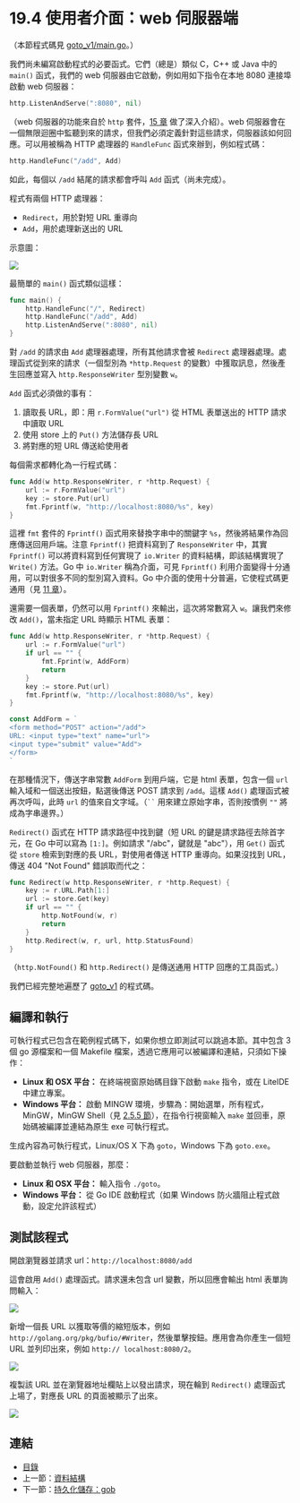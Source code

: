 # 19.4 使用者介面：web 伺服器端

（本節程式碼見 [goto_v1/main.go](examples/chapter_19/goto_v1/main.go)。）

我們尚未編寫啟動程式的必要函式。它們（總是）類似 C，C++ 或 Java 中的 `main()` 函式，我們的 web 伺服器由它啟動，例如用如下指令在本地 8080 連接埠啟動 web 伺服器：
```go
http.ListenAndServe(":8080", nil)
```

（web 伺服器的功能來自於 `http` 套件，[15 章](15.0.md) 做了深入介紹）。web 伺服器會在一個無限迴圈中監聽到來的請求，但我們必須定義針對這些請求，伺服器該如何回應。可以用被稱為 HTTP 處理器的 `HandleFunc` 函式來辦到，例如程式碼：
```go
http.HandleFunc("/add", Add)
```
如此，每個以 `/add` 結尾的請求都會呼叫 `Add` 函式（尚未完成）。

程式有兩個 HTTP 處理器：
- `Redirect`，用於對短 URL 重導向
- `Add`，用於處理新送出的 URL

示意圖：

![](images/19.4_fig19.1.jpg?raw=true)

最簡單的 `main()` 函式類似這樣：
```go
func main() {
	http.HandleFunc("/", Redirect)
	http.HandleFunc("/add", Add)
	http.ListenAndServe(":8080", nil)
}
```

對 `/add` 的請求由 `Add` 處理器處理，所有其他請求會被 `Redirect` 處理器處理。處理函式從到來的請求（一個型別為 `*http.Request` 的變數）中獲取訊息，然後產生回應並寫入 `http.ResponseWriter` 型別變數 `w`。

`Add` 函式必須做的事有：
1. 讀取長 URL，即：用 `r.FormValue("url")` 從 HTML 表單送出的 HTTP 請求中讀取 URL
2. 使用 store 上的 `Put()` 方法儲存長 URL
3. 將對應的短 URL 傳送給使用者

每個需求都轉化為一行程式碼：
```go
func Add(w http.ResponseWriter, r *http.Request) {
	url := r.FormValue("url")
	key := store.Put(url)
	fmt.Fprintf(w, "http://localhost:8080/%s", key)
}
```

這裡 `fmt` 套件的 `Fprintf()` 函式用來替換字串中的關鍵字 `%s`，然後將結果作為回應傳送回用戶端。注意 `Fprintf()` 把資料寫到了 `ResponseWriter` 中，其實 `Fprintf()` 可以將資料寫到任何實現了 `io.Writer` 的資料結構，即該結構實現了 `Write()` 方法。Go 中 `io.Writer` 稱為介面，可見 `Fprintf()` 利用介面變得十分通用，可以對很多不同的型別寫入資料。Go 中介面的使用十分普遍，它使程式碼更通用（見 [11 章](11.0.md)）。

還需要一個表單，仍然可以用 `Fprintf()` 來輸出，這次將常數寫入 `w`。讓我們來修改 `Add()`，當未指定 URL 時顯示 HTML 表單：
```go
func Add(w http.ResponseWriter, r *http.Request) {
	url := r.FormValue("url")
	if url == "" {
		fmt.Fprint(w, AddForm)
		return
	}
	key := store.Put(url)
	fmt.Fprintf(w, "http://localhost:8080/%s", key)
}

const AddForm = `
<form method="POST" action="/add">
URL: <input type="text" name="url">
<input type="submit" value="Add">
</form>
`
```

在那種情況下，傳送字串常數 `AddForm` 到用戶端，它是 html 表單，包含一個 `url` 輸入域和一個送出按鈕，點選後傳送 POST 請求到 `/add`。這樣 `Add()` 處理函式被再次呼叫，此時 `url` 的值來自文字域。（` `` ` 用來建立原始字串，否則按慣例 `""` 將成為字串邊界。）

`Redirect()` 函式在 HTTP 請求路徑中找到鍵（短 URL 的鍵是請求路徑去除首字元，在 Go 中可以寫為 `[1:]`。例如請求 "/abc"，鍵就是 "abc"），用 `Get()` 函式從 `store` 檢索到對應的長 URL，對使用者傳送 HTTP 重導向。如果沒找到 URL，傳送 404 "Not Found" 錯誤取而代之：

```go
func Redirect(w http.ResponseWriter, r *http.Request) {
	key := r.URL.Path[1:]
	url := store.Get(key)
	if url == "" {
		http.NotFound(w, r)
		return
	}
	http.Redirect(w, r, url, http.StatusFound)
}
```

（`http.NotFound()` 和 `http.Redirect()` 是傳送通用 HTTP 回應的工具函式。）

我們已經完整地遍歷了 [goto_v1](examples/chapter_19/goto_v1) 的程式碼。

## 編譯和執行

可執行程式已包含在範例程式碼下，如果你想立即測試可以跳過本節。其中包含 3 個 go 源檔案和一個 Makefile 檔案，透過它應用可以被編譯和連結，只須如下操作：
- **Linux 和 OSX 平台：** 在終端視窗原始碼目錄下啟動 `make` 指令，或在 LiteIDE 中建立專案。
- **Windows 平台：** 啟動 MINGW 環境，步驟為：開始選單，所有程式，MinGW，MinGW Shell（見 [2.5.5 節](02.5.md)），在指令行視窗輸入 `make` 並回車，原始碼被編譯並連結為原生 exe 可執行程式。

生成內容為可執行程式，Linux/OS X 下為 `goto`，Windows 下為 `goto.exe`。

要啟動並執行 web 伺服器，那麼：
- **Linux 和 OSX 平台：** 輸入指令 `./goto`。
- **Windows 平台：** 從 Go IDE 啟動程式（如果 Windows 防火牆阻止程式啟動，設定允許該程式）

## 測試該程式

開啟瀏覽器並請求  url：`http://localhost:8080/add`

這會啟用 `Add()` 處理函式。請求還未包含 url 變數，所以回應會輸出 html 表單詢問輸入：

![](images/19.4_fig19.2.png?raw=true)

新增一個長 URL 以獲取等價的縮短版本，例如 `http://golang.org/pkg/bufio/#Writer`，然後單擊按鈕。應用會為你產生一個短 URL 並列印出來，例如 `http://
localhost:8080/2`。

![](images/19.4_fig19.3.jpg?raw=true)

複製該 URL 並在瀏覽器地址欄貼上以發出請求，現在輪到 `Redirect()` 處理函式上場了，對應長 URL 的頁面被顯示了出來。

![](images/19.4_fig19.4.jpg?raw=true)

## 連結

- [目錄](directory.md)
- 上一節：[資料結構](19.3.md)
- 下一節：[持久化儲存：gob](19.5.md)
